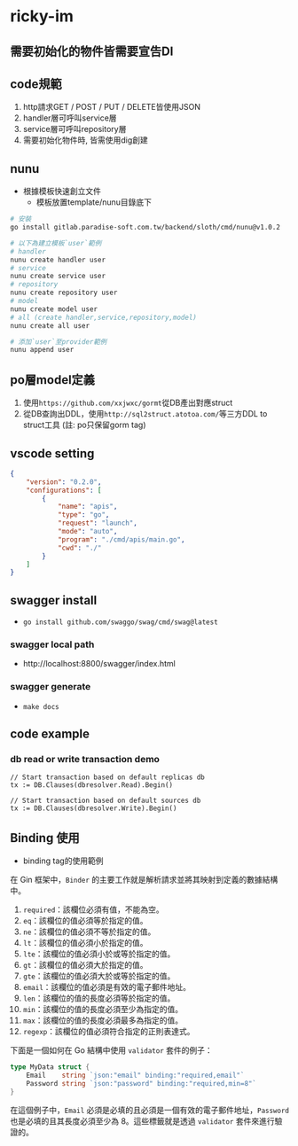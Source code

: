 
# ricky-im

## 需要初始化的物件皆需要宣告DI

## code規範

1. http請求GET / POST / PUT / DELETE皆使用JSON
2. handler層可呼叫service層
3. service層可呼叫repository層
4. 需要初始化物件時, 皆需使用dig創建

## nunu

- 根據模板快速創立文件
    - 模板放置template/nunu目錄底下

```sh
# 安裝
go install gitlab.paradise-soft.com.tw/backend/sloth/cmd/nunu@v1.0.2

# 以下為建立模板`user`範例
# handler
nunu create handler user
# service
nunu create service user
# repository
nunu create repository user
# model
nunu create model user
# all (create handler,service,repository,model)
nunu create all user

# 添加`user`至provider範例
nunu append user
```

## po層model定義

1. 使用`https://github.com/xxjwxc/gormt`從DB產出對應struct
2. 從DB查詢出DDL，使用`http://sql2struct.atotoa.com/`等三方DDL to struct工具 (註: po只保留gorm tag)

## vscode setting

```json
{
    "version": "0.2.0",
    "configurations": [
        {
            "name": "apis",
            "type": "go",
            "request": "launch",
            "mode": "auto",
            "program": "./cmd/apis/main.go",
            "cwd": "./"
        }
    ]
}
```

## swagger install

- `go install github.com/swaggo/swag/cmd/swag@latest`

### swagger local path

- http://localhost:8800/swagger/index.html

### swagger generate

- `make docs`

## code example

### db read or write transaction demo
```
// Start transaction based on default replicas db
tx := DB.Clauses(dbresolver.Read).Begin()

// Start transaction based on default sources db
tx := DB.Clauses(dbresolver.Write).Begin()
```


## Binding 使用

- binding tag的使用範例

在 Gin 框架中，`Binder` 的主要工作就是解析請求並將其映射到定義的數據結構中。

1. `required`：該欄位必須有值，不能為空。
2. `eq`：該欄位的值必須等於指定的值。
3. `ne`：該欄位的值必須不等於指定的值。
4. `lt`：該欄位的值必須小於指定的值。
5. `lte`：該欄位的值必須小於或等於指定的值。
6. `gt`：該欄位的值必須大於指定的值。
7. `gte`：該欄位的值必須大於或等於指定的值。
8. `email`：該欄位的值必須是有效的電子郵件地址。
9. `len`：該欄位的值的長度必須等於指定的值。
10. `min`：該欄位的值的長度必須至少為指定的值。
11. `max`：該欄位的值的長度必須最多為指定的值。
12. `regexp`：該欄位的值必須符合指定的正則表達式。

下面是一個如何在 Go 結構中使用 `validator` 套件的例子：

```go
type MyData struct {
    Email    string `json:"email" binding:"required,email"`
    Password string `json:"password" binding:"required,min=8"`
}
```

在這個例子中，`Email` 必須是必填的且必須是一個有效的電子郵件地址，`Password` 也是必填的且其長度必須至少為 8。這些標籤就是透過 `validator` 套件來進行驗證的。
